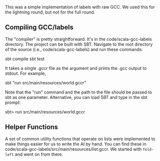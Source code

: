 This was a simple implementation of labels with raw GCC. We used this for the
lightning round, but not for the full round.

## Compiling GCC/labels

The "compiler" is pretty straightforward. It's in the code/scala-gcc-labels
directory. The project can be built with SBT. Navigate to the root directory of
the source (i.e., code/scala-gcc-labels) and run these commands:

  sbt compile
  sbt test

It takes a single .gccr file as the argument and prints the .gcc output to
stdout. For example,

  sbt "run src/main/resources/world.gccr"

Note that the "run" command and the path to the file should be passed to sbt as
one parameter. Alternative, you can load SBT and type in the sbt prompt:

  sbt> run src/main/resources/world.gccr

## Helper Functions

A set of common utility functions that operate on lists were implemented to make
things easier for us to write the AI by hand. You can find these in
code/scala-gcc-labels/src/main/resources/list.gccr. We started with `fold-left`
and went on from there.
